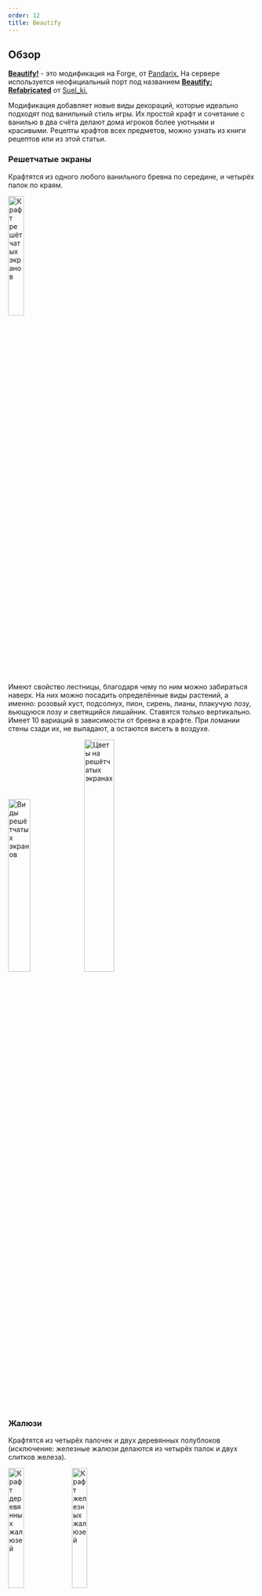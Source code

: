 ```yaml
---
order: 12
title: Beautify
---
```


## Обзор

[**Beautify!**](https://modrinth.com/mod/beautify) - это модификация на Forge, от [Pandarix.](https://modrinth.com/user/Pandarix) На сервере используется неофициальный порт под названием [**Beautify: Refabricated**](https://modrinth.com/mod/beautify-refabricated) от [Suel_ki.](https://modrinth.com/user/Suel_ki)

Модификация добавляет новые виды декораций, которые идеально подходят под ванильный стиль игры. Их простой крафт и сочетание с ванилью в два счёта делают дома игроков более уютными и красивыми. Рецепты крафтов всех предметов, можно узнать из книги рецептов или из этой статьи.

### Решетчатые экраны

Крафтятся из одного любого ванильного бревна по середине, и четырёх палок по краям.

 <p float="left">
  <img src="public/beautify/Крафт_решёток.png" alt="Крафт решётчатых экранов" width="25%"/>
 </p>
 
Имеют свойство лестницы, благодаря чему по ним можно забираться наверх. На них можно посадить определённые виды растений, а именно: розовый куст, подсолнух, пион, сирень, лианы, плакучую лозу, вьющуюся лозу и светящийся лишайник. Ставятся только вертикально. Имеет 10 вариаций в зависимости от бревна в крафте. При ломании стены сзади их, не выпадают, а остаются висеть в воздухе.

<p float="left">
    <img src="public/beautify/Виды_решёток.png" alt="Виды решётчатых экранов" width="30%">
    <img src="public/beautify/Цветы_на_решётке.png" alt="Цветы на решётчатых экранах" width="34.8%">
</p>

### Жалюзи

Крафтятся из четырёх палочек и двух деревянных полублоков (исключение: железные жалюзи делаются из четырёх палок и двух слитков железа).

<p float="left">
   <img src="public/beautify/Крафт_жалюзи.png" alt="Крафт деревянных жалюзей" width="25%">
   <img src="public/beautify/Крафт_железных_жалюзи.png" alt="Крафт железных жалюзей" width="25%">
</p>

Если поставить несколько жалюзей одного типа рядом, то они соединятся и у игрока получится одна большая занавеска, которая может быть в высоту семь блоков, и в ширину семь блоков, но только если открывать жалюзи с центра, ибо одни жалюзи открывают только соседние три жалюзи с каждой из сторон. Чтобы открыть или закрыть жалюзи, достаточно нажать правой кнопкой по самой верхней жалюзи.

<p float="left">
   <img src="public/beautify/Максимум_жалюзи.png" alt="Возможности жалюзи" width="30%">
</p>

Ставятся только вертикально и при ломании стены сзади их, не выпадают, а продолжают висеть в воздухе. 
Имеют 11 различных видов, 10 деревянных и одни железные.

<p float="left">
   <img src="public/beautify/Виды_жалюзи.png" alt="Виды жалюзи" width="30%">
</p>

### Рамка для картин

Крафтятся из двух одинаковых деревянных полублоков (искл. для кварцевой нужно два кварцевых полублока), одной шерсти и одной палки.

<p float="left">
   <img src="public/beautify/Крафт_рамки.png" alt="Крафт рамок для картин" width="25%">
</p>

Имеет 13 различных изображений и 11 видов, в зависимости от использованных полублоков. Изображения можно менять нажимая правой кнопкой мыши в присядь. Ставится только на поверхность, повесить на стену нельзя.

<p float="left">
   <img src="public/beautify/Виды_рамок.png" alt="Виды рамок и картин" width="40%">
</p>

### Канат

Крафтится из трёх ниток в один вертикальный ряд.

<p float="left">
   <img src="public/beautify/Крафт_верёвки.png" alt="Крафт каната" width="25%">
</p>

Ставится также, как и цепь в обычной игре, но при этом имеет свойства лестницы, благодаря чему можно использовать его, чтобы взбираться вверх. При ломании блока поддержки, остаётся висеть в воздухе.

<p float="left">
   <img src="public/beautify/Верёвка_и_цепь.png" alt="Канат и цепь рядом" width="40%">
</p>

### Висячий горшок

Крафтится из обычного горшка и каната.

<p float="left">
   <img src="public/beautify/Крафт_горшка.png" alt="Крафт висячего горшка" width="25%">
</p>

Ставится на пол и на потолок, поставить на стену не получится. Можно посадить любое растение и оно получит уникальную текстуру, а если использовать костную муку, то растение вырастет и станет свисать с горшка, что можно убрать с помощью ножниц, при этом ножницы не теряют своей прочности. Растение можно убрать нажав правой кнопкой по горшку. При ломании поддерживающего блока, выпадает, а если в горшке был цветок, то цветок выпадает отдельно.

<p float="left">
   <img src="public/beautify/Горшок.png" alt="Горшок в стоячем и висячем положении" width="30%">
   <img src="public/beautify/Горшок_больше.png" alt="Выращенный цветок в горшке" width="30%">
</p>

### Стопка книг

Крафтится из трёх обычных книг.

<p float="left">
   <img src="public/beautify/Крафт_книг.png" alt="Крафт книжной стопки" width="25%">
</p>

Ставится на только поверхность, повесить на потолок или закрепить на стене нельзя. При ломании поверхности блок выпадает. Можно поменять модель книг, нажав правой кнопкой в присядь. Всего у блока семь уникальных моделей. Также стопки книг могут заменить книжные полки, так как каждая стопка даёт один уровень зачарования.

<p float="left">
   <img src="public/beautify/Виды_книг.png" alt="Виды книг" width="30%">
   <img src="public/beautify/Книги_полки.png" alt="Книги на книжных полках" width="35%">
</p>

### Лампочка

Крафтится из четырёх стеклянных панелей и одной меди.

<p float="left">
   <img src="public/beautify/Крафт_лампочки.png" alt="Крафт лампочки" width="25%">
</p>

Только ставится и вешается на потолок, закрепить на стене не получится. Лампочку можно включить и выключить, нажав правой кнопкой мыши. При ломании блока поддержки, также ломается.

<p float="left">
   <img src="public/beautify/Лампочка.png" alt="Лампочка" width="10%">
</p>

### Бамбуковая лампа

Крафтится из двух бамбуковых палок, двух нитей и одной медного слитка.

<p float="left">
   <img src="public/beautify/Крафт_лампы.png" alt="Крафт бамбуковой лампы" width="25%">
</p>

Ставится также как лампочка и фонарь, или поставить на блок или повесить. Лампу можно включать и выключать, нажав правой кнопкой мыши. При ломании поддерживающего блока выпадает.

<p float="left">
   <img src="public/beautify/Лампа.png" alt="Виды жалюзи" width="10%">
</p>

### Лампа с светокамнем

Крафтится из бутылочки и одной светокаменной пыли.

<p float="left">
   <img src="public/beautify/Крафт_св_лампы.png" alt="Крафт лампы с светокамнем" width="25%">
</p>

Ставится как фонарь, лампочка, бамбуковая лампа, только поставить или повесить. Работает от светокаменной пыли, если её нет, то лампа не работает. С каждой щепоткой светокаменной пыли, лампа начинает светится сильнее. Максимум может быть 3 щепотки в одной лампе. Чтобы её убрать, нужно пустой рукой нажать правой кнопкой мыши по лампе. Ломается при потере поддержки со стороны блоков.

<p float="left">
   <img src="public/beautify/Св_лампа.png" alt="Виды жалюзи" width="10%">
   <img src="public/beautify/Уровни_св.png" alt="Уровни лампы с светокамнем" width="40%">
</p>

### Канделябры

Крафтятся из трёх свечей одного цвета и четырёх кусочков железа.

<p float="left">
   <img src="public/beautify/Крафт_подсвечника.png" alt="Крафт канделябр" width="25%">
</p>

Имеет семнадцать вариаций, в зависимости от цвета свечей в крафте. Ставится как фонарь, лампочка и т.д, то есть, только поставить или повесить на потолок. Чтобы зажечь канделябру, нужно использовать огниво, при этом уровень огнива тратится, а для того, чтобы потушить, нужно пустой рукой нажать по подсвечнику правой кнопкой мыши. Выпадает при ломании блоков поддержки.

<p float="left">
   <img src="public/beautify/Подсвечник.png" alt="Посвечник в двух состояниях" width="10%">
   <img src="public/beautify/Виды_подсвечников.png" alt="Виды подсвечников" width="40%">
</p>

### Ботаник

<p float="left">
   <img src="public/beautify/Ботаник_житель.png" alt="Житель ботаник" width="20%">
</p>

Добавляет новую профессию, а именно профессию “Ботаник”. Он будет продавать вещи связанные с модом и из обычной игры.

   |Первый уровень|Второй уровень|Третий уровень|Четвёртый уровень|Пятый уровень|
   |--------------|--------------|--------------|-----------------|-------------|
   |Подвесные горшки|Решётчатый экран (случайный)|Кувшинки|Блок мха|Корнистая земля|
   |Цветочные горшки|Маленькая\\Большая бросянка|Цветоспор|Цветущая азалия|Свисающие корни|
   |Лоза|

### Стол ботаника

Крафтится из двух обычных горшков и двух досок любого дерева. Является рабочей станцией для жителя ботаника. Не имеет интерфейса, являясь для игрока декоративным блоком. Как и любой другой блок, может висеть в воздухе.

<p float="left">
   <img src="public/beautify/Крафт_ботаника.png" alt="Крафт стола ботаника" width="25%">
   <img src="public/beautify/Стол_ботаника.png" alt="Стол ботаника в игре" width="30%">
</p>

### Баги и проблемы

* В мире не появляется станция жителя, из-за чего найти натурально сгенерированного ботаника невозможно
* Иногда модельки предметов не меняются
* Невозможно раскрафтить стопку книг, обратно в три обычные книги

 
